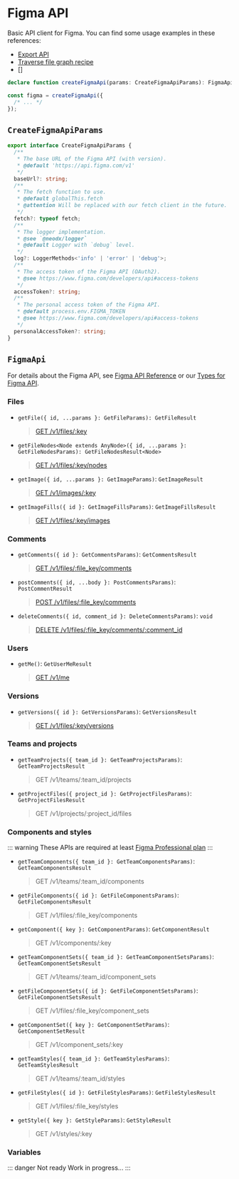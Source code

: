 # Figma API

Basic API client for Figma. You can find some usage examples in these references:

- [Export API](./export/)
- [Traverse file graph recipe](../recipes/traverse-figma-file.md)
- []

```typescript
declare function createFigmaApi(params: CreateFigmaApiParams): FigmaApi;

const figma = createFigmaApi({
  /* ... */
});
```

## `CreateFigmaApiParams`

```typescript
export interface CreateFigmaApiParams {
  /**
   * The base URL of the Figma API (with version).
   * @default 'https://api.figma.com/v1'
   */
  baseUrl?: string;
  /**
   * The fetch function to use.
   * @default globalThis.fetch
   * @attention Will be replaced with our fetch client in the future.
   */
  fetch?: typeof fetch;
  /**
   * The logger implementation.
   * @see `@neodx/logger`
   * @default Logger with `debug` level.
   */
  log?: LoggerMethods<'info' | 'error' | 'debug'>;
  /**
   * The access token of the Figma API (OAuth2).
   * @see https://www.figma.com/developers/api#access-tokens
   */
  accessToken?: string;
  /**
   * The personal access token of the Figma API.
   * @default process.env.FIGMA_TOKEN
   * @see https://www.figma.com/developers/api#access-tokens
   */
  personalAccessToken?: string;
}
```

## `FigmaApi`

For details about the Figma API, see [Figma API Reference](https://www.figma.com/developers/api)
or our [Types for Figma API](https://github.com/secundant/neodx/blob/main/libs/figma/src/core/figma-api.h.ts).

### Files

- `getFile({ id, ...params }: GetFileParams): GetFileResult`
  > [GET /v1/files/:key](https://www.figma.com/developers/api#get-files-endpoint)
- `getFileNodes<Node extends AnyNode>({ id, ...params }: GetFileNodesParams): GetFileNodesResult<Node>`
  > [GET /v1/files/:key/nodes](https://www.figma.com/developers/api#get-file-nodes-endpoint)
- `getImage({ id, ...params }: GetImageParams)`: `GetImageResult`
  > [GET /v1/images/:key](https://www.figma.com/developers/api#get-images-endpoint)
- `getImageFills({ id }: GetImageFillsParams)`: `GetImageFillsResult`
  > [GET /v1/files/:key/images](https://www.figma.com/developers/api#get-image-fills-endpoint)

### Comments

- `getComments({ id }: GetCommentsParams)`: `GetCommentsResult`
  > [GET /v1/files/:file_key/comments](https://www.figma.com/developers/api#get-comments-endpoint)
- `postComments({ id, ...body }: PostCommentsParams)`: `PostCommentResult`
  > [POST /v1/files/:file_key/comments](https://www.figma.com/developers/api#post-comments-endpoint)
- `deleteComments({ id, comment_id }: DeleteCommentsParams)`: `void`
  > [DELETE /v1/files/:file_key/comments/:comment_id](https://www.figma.com/developers/api#delete-comments-endpoint)

### Users

- `getMe()`: `GetUserMeResult`
  > [GET /v1/me](https://www.figma.com/developers/api#users-endpoints)

### Versions

- `getVersions({ id }: GetVersionsParams)`: `GetVersionsResult`
  > [GET /v1/files/:key/versions](https://www.figma.com/developers/api#version-history-endpoints)

### Teams and projects

- `getTeamProjects({ team_id }: GetTeamProjectsParams)`: `GetTeamProjectsResult`
  > GET /v1/teams/:team_id/projects
- `getProjectFiles({ project_id }: GetProjectFilesParams)`: `GetProjectFilesResult`
  > GET /v1/projects/:project_id/files

### Components and styles

::: warning
These APIs are required at least [Figma Professional plan](https://www.figma.com/pricing/)
:::

- `getTeamComponents({ team_id }: GetTeamComponentsParams)`: `GetTeamComponentsResult`
  > GET /v1/teams/:team_id/components
- `getFileComponents({ id }: GetFileComponentsParams)`: `GetFileComponentsResult`
  > GET /v1/files/:file_key/components
- `getComponent({ key }: GetComponentParams)`: `GetComponentResult`
  > GET /v1/components/:key
- `getTeamComponentSets({ team_id }: GetTeamComponentSetsParams)`: `GetTeamComponentSetsResult`
  > GET /v1/teams/:team_id/component_sets
- `getFileComponentSets({ id }: GetFileComponentSetsParams)`: `GetFileComponentSetsResult`
  > GET /v1/files/:file_key/component_sets
- `getComponentSet({ key }: GetComponentSetParams)`: `GetComponentSetResult`
  > GET /v1/component_sets/:key
- `getTeamStyles({ team_id }: GetTeamStylesParams)`: `GetTeamStylesResult`
  > GET /v1/teams/:team_id/styles
- `getFileStyles({ id }: GetFileStylesParams)`: `GetFileStylesResult`
  > GET /v1/files/:file_key/styles
- `getStyle({ key }: GetStyleParams)`: `GetStyleResult`
  > GET /v1/styles/:key

### Variables

::: danger Not ready
Work in progress...
:::

